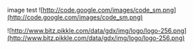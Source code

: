 image test
![http://code.google.com/images/code_sm.png](http://code.google.com/images/code_sm.png)


![http://www.bitz.pikkle.com/data/gdx/img/logo/logo-256.png](http://www.bitz.pikkle.com/data/gdx/img/logo/logo-256.png)
